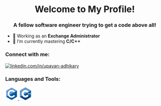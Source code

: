 <h1 align="center">Welcome to My Profile! </h1>
<h3 align="center">A fellow software engineer trying to get a code above all!</h3>

- 🔭 Working as an **Exchange Administrator**
- 🌱 I’m currently mastering **C/C++**

<h3 align="left">Connect with me:</h3>
<p align="left">
<a href="https://linkedin.com/in/upayan-adhikary" target="blank"><img align="center" src="https://raw.githubusercontent.com/rahuldkjain/github-profile-readme-generator/master/src/images/icons/Social/linked-in-alt.svg" alt="linkedin.com/in/upayan-adhikary" height="30" width="40" /></a>
</p>

<h3 align="left">Languages and Tools:</h3>
<p align="left"> <a href="https://www.cprogramming.com/" target="_blank" rel="noreferrer"> <img src="https://raw.githubusercontent.com/devicons/devicon/master/icons/c/c-original.svg" alt="c" width="40" height="40"/> </a> <a href="https://www.w3schools.com/cpp/" target="_blank" rel="noreferrer"> <img src="https://raw.githubusercontent.com/devicons/devicon/master/icons/cplusplus/cplusplus-original.svg" alt="cplusplus" width="40" height="40"/> </a> </p>
